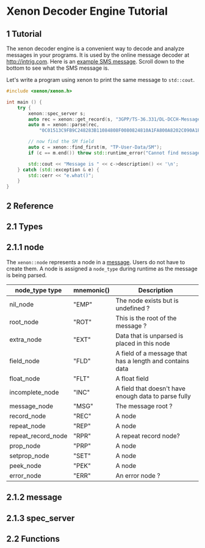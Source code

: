 #  Xenon Decoder Engine Tutorial
<h2 id="Tutorial">1 Tutorial</h2>



The xenon decoder engine is a convenient way to decode and analyze messages in your programs.  It is used by the online
message decoder at <http://intrig.com>.  Here is an [example SMS message](http://intrig.com/x82da86).  Scroll down to
the bottom to see what the SMS message is.

Let's write a program using xenon to print the same message to `std::cout`.

```c++
#include <xenon/xenon.h>

int main () {
    try {
        xenon::spec_server s;
        auto rec = xenon::get_record(s, "3GPP/TS-36.331/DL-DCCH-Message");
        auto m = xenon::parse(rec,
            "0C01513C9FB9C248283B11084808F0080824810A1FA800A8202C090A1FA800010C0098090808C82E4194DFE830");

        // now find the SM field
        auto c = xenon::find_first(m, "TP-User-Data/SM");
        if (c == m.end()) throw std::runtime_error("Cannot find message!\n");

        std::cout << "Message is " << c->description() << '\n';
    } catch (std::exception & e) {
        std::cerr << "e.what()";
    }
}
```

<h2 id="Reference">2 Reference</h2>
<h2 id="Types">2.1 Types</h2>
<h2 id="node">2.1.1 node</h2>

   
The `xenon::node` represents a node in a [message](#message).  Users do not have to create them.
A node is assigned a `node_type` during runtime as the message is being parsed.  

node_type type          |  mnemonic() |  Description
------------------------|-------------|------------------------------------------------
nil_node                |  "EMP"      |  The node exists but is undefined ?
root_node               |  "ROT"      |  This is the root of the message ?
extra_node              |  "EXT"      |  Data that is unparsed is placed in this node
field_node              |  "FLD"      |  A field of a message that has a length and contains data
float_node              |  "FLT"      |  A float field
incomplete_node         |  "INC"      |  A field that doesn't have enough data to parse fully
message_node            |  "MSG"      |  The message root ?
record_node             |  "REC"      |  A <record> node
repeat_node             |  "REP"      |  A <repeat> node
repeat_record_node      |  "RPR"      |  A repeat record node?
prop_node               |  "PRP"      |  A <prop> node
setprop_node            |  "SET"      |  A <setprop> node
peek_node               |  "PEK"      |  A <peek> node
error_node              |  "ERR"      |  An error node ?
<h2 id="message">2.1.2 message</h2>
<h2 id="spec_server">2.1.3 spec_server</h2>
<h2 id="Functions">2.2 Functions</h2>
